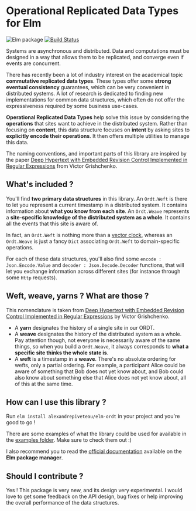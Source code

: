 # Operational Replicated Data Types for Elm

![Elm package](https://img.shields.io/elm-package/v/alexandrepiveteau/elm-ordt)
[![Build Status](https://travis-ci.com/alexandrepiveteau/elm-ordt.svg?branch=develop)](https://travis-ci.com/alexandrepiveteau/elm-ordt)

Systems are asynchronous and distributed. Data and computations must be designed in a way that
allows them to be replicated, and converge even if events are concurrent.

There has recently been a lot of industry interest on the academical topic **commutative replicated
data types**. These types offer some **strong eventual consistency** guarantees, which can be very
convenient in distributed systems. A lot of research is dedicated to finding new implementations for
common data structures, which often do not offer the expressiveness required by some business
use-cases.

**Operational Replicated Data Types** help solve this issue by considering the **operations** that
sites want to achieve in the distributed system. Rather than focusing on **content**, this
data structure focuses on **intent** by asking sites to **explicitly encode their operations**. It
then offers multiple utilities to manage this data.

The naming conventions, and important parts of this library are inspired by the paper
[Deep Hypertext with Embedded Revision Control Implemented in Regular Expressions](https://dl.acm.org/citation.cfm?id=1832777)
from Victor Grishchenko.


## What's included ?

You'll find **two primary data structures** in this library. An `Ordt.Weft` is there to let you 
represent a current timestamp in a distributed system. It contains information about **what you know 
from each site**. An `Ordt.Weave` represents a **site-specific knowledge of the distributed system
as a whole**. It contains all the events that this site is aware of.

In fact, an `Ordt.Weft` is nothing more than a [vector clock](https://en.wikipedia.org/wiki/Vector_clock),
whereas an `Ordt.Weave` is just a fancy `Dict` associating `Ordt.Weft` to domain-specific 
operations.

For each of these data structures, you'll also find some `encode : Json.Encode.Value` and
`decoder : Json.Decode.Decoder` functions, that will let you exchange information across
different sites (for instance through some `Http` requests).

## Weft, weave, yarns ? What are those ?

This nomenclature is taken from [Deep Hypertext with Embedded Revision Control Implemented in Regular Expressions](https://dl.acm.org/citation.cfm?id=1832777)
by Victor Grishchenko.

- A **yarn** designates the history of a single site in our ORDT.
- A **weave** designates the history of the distributed system as a whole. Pay attention though, not
  everyone is necessarily aware of the same things, so when you build a `Ordt.Weave`, it always 
  corresponds to **what a specific site thinks the whole state is**.
- A **weft** is a timestamp in a **weave**. There's no absolute ordering for wefts, only a partial
  ordering. For example, a participant Alice could be aware of something that Bob does not yet know
  about, and Bob could also know about something else that Alice does not yet know about, all of
  this at the same time.

## How can I use this library ?

Run `elm install alexandrepiveteau/elm-ordt` in your project and you're good to go !

There are some examples of what the library could be used for available in the [examples folder](tests/Test/Examples/).
Make sure to check them out :)

I also recommend you to read the [official documentation](https://package.elm-lang.org/packages/alexandrepiveteau/elm-ordt/latest/)
available on the **Elm package manager**.


## Should I contribute ?

Yes ! This package is very new, and its design very experimental. I would love to get some
feedback on the API design, bug fixes or help improving the overall performance of the data
structures.
